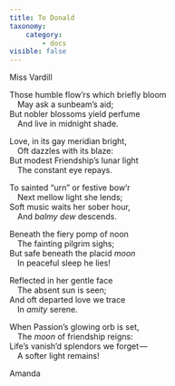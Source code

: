 ```yaml
---
title: To Donald
taxonomy:
    category:
        - docs
visible: false
---
```


<div class="author">Miss Vardill</div>

Those humble flow’rs which briefly bloom  
&emsp;May ask a sunbeam’s aid;  
But nobler blossoms yield perfume  
&emsp;And live in midnight shade.  

Love, in its gay meridian bright,  
&emsp;Oft dazzles with its blaze:  
But modest Friendship’s lunar light  
&emsp;The constant eye repays.  

To sainted “urn” or festive bow’r  
&emsp;Next mellow light she lends;  
Soft music waits her sober hour,  
&emsp;And *balmy dew* descends.

Beneath the fiery pomp of noon  
&emsp;The fainting pilgrim sighs;  
But safe beneath the placid *moon*  
&emsp;In peaceful sleep he lies!  

Reflected in her gentle face  
&emsp;The absent sun is seen;  
And oft departed love we trace  
&emsp;In *amity* serene.

When Passion’s glowing orb is set,  
&emsp;The *moon* of friendship reigns:  
Life’s vanish’d splendors we forget —   
&emsp;A softer light remains!

Amanda